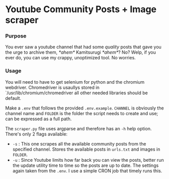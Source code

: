 # Youtube Community Posts + Image scraper

### **Purpose**

You ever saw a youtube channel that had some *quality* posts that gave you the urge to archive them, *\*ahem\** Kamitsurugi *\*ahem\**?
No? Welp, if you ever do, you can use my crappy, unoptimized tool. No worries.

### **Usage**

You will need to have to get selenium for python and the chromium webdriver. Chromedriver is usaullys stored in `/usr/lib/chromium/chromedriver all other needed libraries should be default.

Make a `.env` that follows the provided `.env.example`. `CHANNEL` is obviously the channel name and `FOLDER` is the folder the script needs to create and use; can be expressed as a full path.

The `scraper.py` file uses argparse and therefore has an `-h` help option.
There's only 2 flags available:
- `-s` : This one scrapes all the available community posts from the specified channel. Stores the available posts in `urls.txt` and images in `FOLDER`.
- `-u` : Since Youtube limits how far back you can view the posts, better run the update utility time to time so the posts are up to date. The settings again taken from the `.env`. I use a simple CRON job that timely runs this.

